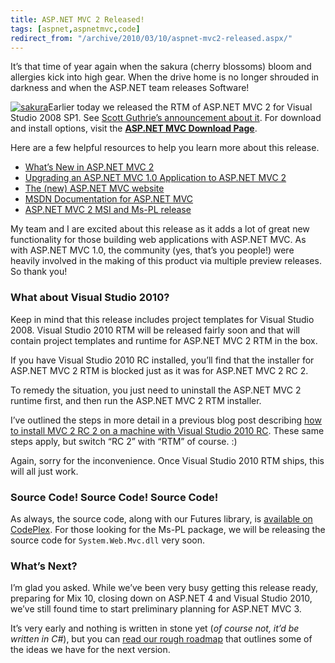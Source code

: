 ```yaml
---
title: ASP.NET MVC 2 Released!
tags: [aspnet,aspnetmvc,code]
redirect_from: "/archive/2010/03/10/aspnet-mvc2-released.aspx/"
---
```


It’s that time of year again when the sakura (cherry blossoms) bloom and
allergies kick into high gear. When the drive home is no longer shrouded
in darkness and when the ASP.NET team releases Software!

[![sakura](https://haacked.com/assets/images/haacked_com/WindowsLiveWriter/ASP.NETMVC2Released_6E42/sakura_3.jpg "sakura")](http://www.sxc.hu/photo/1172308 "Sakura - Cherry Blossoms (c) Masaki03 license: http://www.sxc.hu/txt/license.html")Earlier
today we released the RTM of ASP.NET MVC 2 for Visual Studio 2008 SP1.
See [Scott Guthrie’s announcement about
it](http://weblogs.asp.net/scottgu/archive/2010/03/11/asp-net-mvc-2-released.aspx "Announcing ASP.NET MVC 2").
For download and install options, visit the **[ASP.NET MVC Download
Page](http://www.asp.net/mvc/download "ASP.NET MVC Download Page")**.

Here are a few helpful resources to help you learn more about this
release.

-   [What’s New in ASP.NET MVC
    2](http://www.asp.net/learn/whitepapers/what-is-new-in-aspnet-mvc/ "Describes what's changed since ASP.NET MVC 1.0")
-   [Upgrading an ASP.NET MVC 1.0 Application to ASP.NET MVC
    2](http://www.asp.net/learn/whitepapers/aspnet-mvc2-upgrade-notes/ "Upgrade guide") 
-   [The (new) ASP.NET MVC
    website](http://www.asp.net/mvc/ "ASP.NET MVC")
-   [MSDN Documentation for ASP.NET
    MVC](http://msdn.microsoft.com/en-us/library/dd394709(VS.100).aspx "Docs in MSDN")
-   [ASP.NET MVC 2 MSI and Ms-PL
    release](http://www.microsoft.com/downloads/details.aspx?FamilyID=c9ba1fe1-3ba8-439a-9e21-def90a8615a9&displaylang=en "Download Details Page")

My team and I are excited about this release as it adds a lot of great
new functionality for those building web applications with ASP.NET MVC.
As with ASP.NET MVC 1.0, the community (yes, that’s you people!) were
heavily involved in the making of this product via multiple preview
releases. So thank you!

### What about Visual Studio 2010?

Keep in mind that this release includes project templates for Visual
Studio 2008. Visual Studio 2010 RTM will be released fairly soon and
that will contain project templates and runtime for ASP.NET MVC 2 RTM in
the box.

If you have Visual Studio 2010 RC installed, you’ll find that the
installer for ASP.NET MVC 2 RTM is blocked just as it was for ASP.NET
MVC 2 RC 2.

To remedy the situation, you just need to uninstall the ASP.NET MVC 2
runtime first, and then run the ASP.NET MVC 2 RTM installer.

I’ve outlined the steps in more detail in a previous blog post
describing [how to install MVC 2 RC 2 on a machine with Visual Studio
2010
RC](https://haacked.com/archive/2010/02/10/installing-asp-net-mvc-2-rc-2-on-visual-studio.aspx "Installing ASP.NET MVC 2 RC 2 on a VS2010 RC").
These same steps apply, but switch “RC 2” with “RTM” of course. :)

Again, sorry for the inconvenience. Once Visual Studio 2010 RTM ships,
this will all just work.

### Source Code! Source Code! Source Code!

As always, the source code, along with our Futures library, is
[available on
CodePlex](http://aspnet.codeplex.com/releases/view/41742 "ASP.NET MVC 2 RTW on CodePlex").
For those looking for the Ms-PL package, we will be releasing the source
code for `System.Web.Mvc.dll` very soon.

### What’s Next?

I’m glad you asked. While we’ve been very busy getting this release
ready, preparing for Mix 10, closing down on ASP.NET 4 and Visual Studio
2010, we’ve still found time to start preliminary planning for ASP.NET
MVC 3.

It’s very early and nothing is written in stone yet (*of course not,
it’d be written in C#*), but you can [read our rough
roadmap](http://aspnet.codeplex.com/wikipage?title=Road%20Map&referringTitle=MVC "ASP.NET MVC 3 Roadmap")
that outlines some of the ideas we have for the next version.

